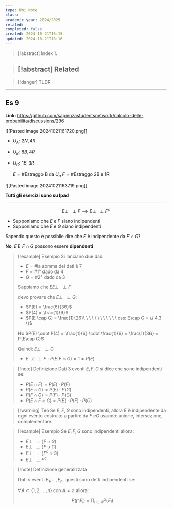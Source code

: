 ```yaml
---
type: Uni Note
class: 
academic year: 2024/2025
related: 
completed: false
created: 2024-10-21T16:15
updated: 2024-10-21T18:16
---
```

>[!abstract] Index
>1. 

>[!abstract] Related
>- 

>[!danger] TLDR

---

## Es 9

**Link:** https://github.com/sapienzastudentsnetwork/calcolo-delle-probabilita/discussions/296

![[Pasted image 20241021161720.png]]

- $U_{A}:\ 2N, 4R$
- $U_{B}:\ 8B, 4R$
- $U_{C}:\ 1B, 3R$
  
  $E = \#\text{Estraggo B da }U_{a}$
  $F = \#\text{Estraggo 2B e 1R}$

![[Pasted image 20241021163719.png]]


**Tutti gli esercizi sono su Ipad**

---

$$
E \perp\!\!\!\!\!\!\perp F \implies E \perp\!\!\!\!\!\!\perp F^{c}
$$

- Supponiamo che $E$ e $F$ siano indipendenti
- Supponiamo che $E$ e $G$ siano indipendenti

Sapendo questo è possibile dire che $E$ è indipendente da $F \cap G$?

**No**, $E$ E $F\cap G$ possono essere **dipendenti**

>[!example] Esempio
>Si lanciano due dadi
>
>- $E = \#\text{la somma dei dati è 7}$
>- $F = \#\text{1° dado da 4}$
>- $G = \#\text{2° dado da 3}$
>  
>  Sappiamo che $E E \perp\!\!\!\!\!\!\perp F$
>  
>  devo provare che $E \perp\!\!\!\!\!\!\perp G$:
>  
>  - $P(E) = \frac{6}{36}$
>  - $P(4) = \frac{1}{6}$
>  - $P(E \cap G) = \frac{1}{26}\ \ \ \ \ \ \ \ \ \ \ \ oss: E\cap G = \{ 4,3 \}$
> 
> Ho $P(E) \cdot P(4) = \frac{1}{6} \cdot \frac{1}{6} = \frac{1}{36} = P(E\cap G)$
> 
> Quindi: $E \perp\!\!\!\!\!\!\perp G$
> - $E\ \ \not \perp\!\!\!\!\!\!\!\!\perp \ F: P(E \vert F \cap G) = 1 \not = P(E)$

>[!note] Definizione
>Dati 3 eventi $E,F,G$ si dice che sono indipendenti se:
>- $P(E\cap F) = P(E) \cdot P(F)$
>- $P(E\cap G) = P(E)\cdot P(G)$
>- $P(F \cap G) = P(F) \cdot P(G)$
>- $P(E \cap F\cap G) = P(E)\cdot P(F) \cdot P(G)$

>[!warning] Teo
>Se $E,F,G$ sono indipendenti, allora $E$ è indipendente da ogni evento costruito a partire da $F$ e$G$ usando: unione, intersezione, complementare.

>[!example] Esempio
>Se $E,F,G$ sono indipendenti allora:
>- $E \perp\!\!\!\!\!\!\perp (F\cap G)$
>- $E \perp\!\!\!\!\!\!\perp (F \cup G)$
>- $E \perp\!\!\!\!\!\!\perp (F^{c}\cap G)$
>- $E \perp\!\!\!\!\!\!\perp F^{c}$

>[!note] Definizione generalizzata
>
>Dati $n$ eventi $E_{1},\dots ,E_{n}$, questi sono detti indipendenti se:
>
>$\forall A \subset \{ 1,2,\dots,n \}$  con $A \not = \emptyset$ allora:
>
>$$
>P \big(\bigcap E_{i}) = \prod_{i\in A} P(E_{i})
>$$
